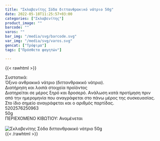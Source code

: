 ```yaml
---
title: "Σκλαβενίτης Σόδα διττανθρακικό νάτριο 50g"
date: 2022-05-18T11:25:57+03:00
categories: ["Σκλαβενίτης"]
product_image: ""
barcode: ""
varos: ""
bar_img: "/media/svg/barcode.svg"
var_img: "/media/svg/varos.svg"
gencat: ["Τρόφιμα"]
tags: ["Πρόσθετα φαγητών"]

---
```

{{< rawhtml >}}

<div class="sload612"><div class="product"><div id="sistatika">Συστατικά:</div><div class="alltext">Όξινο ανθρακικό νάτριο (διττανθρακικό νάτριο).</div><div id="loipa">Διατήρηση και λοιπά στοιχεία προϊόντος</div><div class="alltext">Διατηρείται σε μέρος ξηρό και δροσερό. Aνάλωση κατά προτίμηση πριν από την ημερομηνία που αναγράφεται στο πάνω μέρος της συσκευασίας. Στο ίδιο σημείο αναγράφεται και ο αριθμός παρτίδας.</div><div id="barcode"><div id="barimage1"></div><span id="bartext">5202576250963</span></div><div id="varos"><div id="varosimage1"></div><span id="varostext">50g</span></div><div id="kivotio">ΠΕΡΙΕΧΟΜΕΝΟ ΚΙΒΩΤΙΟΥ: Αναμένεται</div><br><div class="pimg"><img alt="Σκλαβενίτης Σόδα διττανθρακικό νάτριο 50g" title="Σκλαβενίτης Σόδα διττανθρακικό νάτριο 50g" src="/media/images/sklavenitis-soda-dittanthrakiko-natrio-50g.jpg"></div></div></div>
{{< /rawhtml >}}


